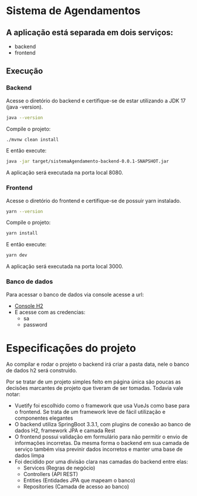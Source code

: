 # Sistema de Agendamentos

## A aplicação está separada em dois serviços:
- backend
- frontend

## Execução
### Backend
Acesse o diretório do backend e certifique-se de estar utilizando a JDK 17 (java -version).
```bash
java --version
```
Compile o projeto:
```bash
./mvnw clean install
```
E então execute:
```bash
java -jar target/sistemaAgendamento-backend-0.0.1-SNAPSHOT.jar
```
A aplicação será executada na porta local 8080.

### Frontend
Acesse o diretório do frontend e certifique-se de possuir yarn instalado.
```bash
yarn --version
```
Compile o projeto:
```bash
yarn install
```
E então execute:
```bash
yarn dev
```
A aplicação será executada na porta local 3000.

### Banco de dados
Para acessar o banco de dados via console acesse a url:
* [Console H2](http://localhost:8080/h2-console/)
* E acesse com as credencias:
  * sa
  * password

# Especificações do projeto
Ao compilar e rodar o projeto o backend irá criar a pasta data, 
nele o banco de dados h2 será construido.

Por se tratar de um projeto simples feito em página única 
são poucas as decisões marcantes de projeto que tiveram de ser tomadas.
Todavia vale notar:
* Vuetify foi escolhido como o framework que usa VueJs como base para o
frontend. Se trata de um framework leve de fácil utilização e componentes elegantes
* O backend utiliza SpringBoot 3.3.1, com plugins de conexão ao banco de dados H2,
framework JPA e camada Rest
* O frontend possui validação em formulário para não permitir o envio de informações
incorretas. Da mesma forma o backend em sua camada de serviço também visa previnir 
dados incorretos e manter uma base de dados limpa
* Foi decidido por uma divisão clara nas camadas do backend entre elas:
  * Services (Regras de negócio)
  * Controllers (API REST)
  * Entities (Entidades JPA que mapeam o banco)
  * Repositories (Camada de acesso ao banco)
